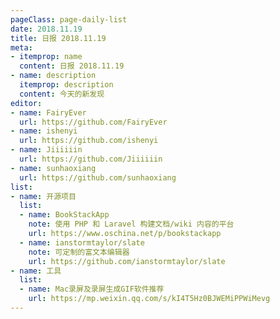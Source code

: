 ```yaml
---
pageClass: page-daily-list
date: 2018.11.19
title: 日报 2018.11.19
meta:
- itemprop: name
  content: 日报 2018.11.19
- name: description
  itemprop: description
  content: 今天的新发现
editor:
- name: FairyEver
  url: https://github.com/FairyEver
- name: ishenyi
  url: https://github.com/ishenyi
- name: Jiiiiiin
  url: https://github.com/Jiiiiiin
- name: sunhaoxiang
  url: https://github.com/sunhaoxiang
list:
- name: 开源项目
  list:
  - name: BookStackApp
    note: 使用 PHP 和 Laravel 构建文档/wiki 内容的平台
    url: https://www.oschina.net/p/bookstackapp
  - name: ianstormtaylor/slate
    note: 可定制的富文本编辑器
    url: https://github.com/ianstormtaylor/slate
- name: 工具
  list:
  - name: Mac录屏及录屏生成GIF软件推荐
    url: https://mp.weixin.qq.com/s/kI4T5Hz0BJWEMiPPWiMevg
---
```


<daily-list v-bind="$page.frontmatter"/>